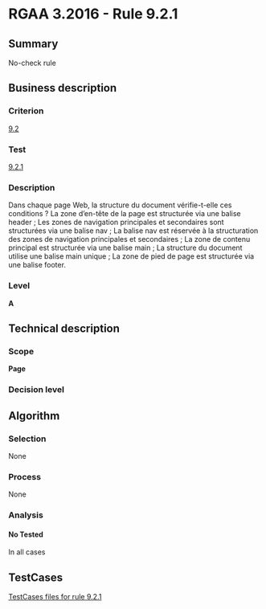# RGAA 3.2016 - Rule 9.2.1

## Summary
No-check rule


## Business description

### Criterion
[9.2](http://references.modernisation.gouv.fr/rgaa-accessibilite/criteres.html#crit-9-2)

### Test
[9.2.1](http://references.modernisation.gouv.fr/rgaa-accessibilite/criteres.html#test-9-2-1)

### Description
Dans chaque page Web, la structure du document vérifie-t-elle ces conditions ? La zone d’en-tête de la page est structurée via une balise header ; Les zones de navigation principales et secondaires sont structurées via une balise nav ; La balise nav est réservée à la structuration des zones de navigation principales et secondaires ; La zone de contenu principal est structurée via une balise main ; La structure du document utilise une balise main unique ; La zone de pied de page est structurée via une balise footer.

### Level
**A**


## Technical description

### Scope
**Page**

### Decision level


## Algorithm

### Selection
None

### Process
None

### Analysis

#### No Tested
In all cases


##  TestCases

[TestCases files for rule 9.2.1](https://github.com/Asqatasun/Asqatasun/tree/RGAA_3.2016/rules/rules-rgaa3.2016/src/test/resources/testcases/rgaa32016/Rgaa32016Rule090201/)


